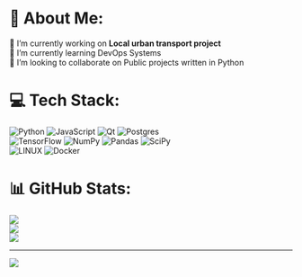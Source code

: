 # 💫 About Me:
🔭 I’m currently working on **Local urban transport project**<br>🌱 I’m currently learning DevOps Systems<br>👯 I’m looking to collaborate on Public projects written in Python


# 💻 Tech Stack:
![Python](https://img.shields.io/badge/python-3670A0?style=for-the-badge&logo=python&logoColor=ffdd54) ![JavaScript](https://img.shields.io/badge/javascript-%23323330.svg?style=for-the-badge&logo=javascript&logoColor=%23F7DF1E) ![Qt](https://img.shields.io/badge/Qt-%23217346.svg?style=for-the-badge&logo=Qt&logoColor=white) ![Postgres](https://img.shields.io/badge/postgres-%23316192.svg?style=for-the-badge&logo=postgresql&logoColor=white)  
![TensorFlow](https://img.shields.io/badge/TensorFlow-%23FF6F00.svg?style=for-the-badge&logo=TensorFlow&logoColor=white) ![NumPy](https://img.shields.io/badge/numpy-%23013243.svg?style=for-the-badge&logo=numpy&logoColor=white) ![Pandas](https://img.shields.io/badge/pandas-%23150458.svg?style=for-the-badge&logo=pandas&logoColor=white) ![SciPy](https://img.shields.io/badge/SciPy-%230C55A5.svg?style=for-the-badge&logo=scipy&logoColor=%white)  
![LINUX](https://img.shields.io/badge/Linux-FCC624?style=for-the-badge&logo=linux&logoColor=black) ![Docker](https://img.shields.io/badge/docker-%230db7ed.svg?style=for-the-badge&logo=docker&logoColor=white)
# 📊 GitHub Stats:
![](https://github-readme-stats.vercel.app/api?username=mertemr&theme=radical&hide_border=false&include_all_commits=false&count_private=true)<br/>
![](https://github-readme-streak-stats.herokuapp.com/?user=mertemr&theme=radical&hide_border=false)<br/>
![](https://github-readme-stats.vercel.app/api/top-langs/?username=mertemr&theme=radical&hide_border=false&include_all_commits=false&count_private=true&layout=compact)

---
[![](https://visitcount.itsvg.in/api?id=mertemr&icon=3&color=1)](https://visitcount.itsvg.in)

